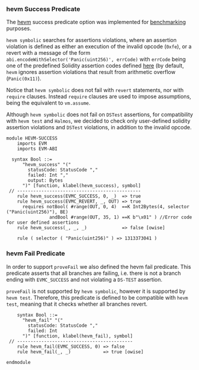 ### hevm Success Predicate

The [hevm](https://github.com/ethereum/hevm) success predicate option was implemented for [benchmarking](https://github.com/eth-sc-comp/benchmarks/tree/deb3faa7e42993a057ba52935368a89f08970f19) purposes.

`hevm symbolic` searches for assertions violations, where an assertion violation is defined as either an execution of the invalid opcode (`0xfe`), or a revert with a message of the form `abi.encodeWithSelector('Panic(uint256)', errCode)` with `errCode` being one of the predefined Solidity assertion codes defined [here](https://docs.soliditylang.org/en/latest/control-structures.html#panic-via-assert-and-error-via-require) (by default, `hevm` ignores assertion violations that result from arithmetic overflow (`Panic(0x11)`).

Notice that `hevm symbolic` does not fail with `revert` statements, nor with `require` clauses. Instead `require` clauses are used to impose assumptions, being the equivalent to `vm.assume`.

Although `hevm symbolic` does not fail on `DSTest` assertions, for compatibility with `hevm test` and `Halmos`, we decided to check only user-defined solidity assertion violations and `DSTest` violations, in addition to the invalid opcode.

```k
module HEVM-SUCCESS
    imports EVM
    imports EVM-ABI

  syntax Bool ::=
      "hevm_success" "("
        statusCode: StatusCode ","
        failed: Int ","
        output: Bytes
      ")" [function, klabel(hevm_success), symbol]
 // ----------------------------------------------
    rule hevm_success(EVMC_SUCCESS, 0, _)  => true
    rule hevm_success(EVMC_REVERT, _, OUT) => true
      requires notBool( #range(OUT, 0, 4)  ==K Int2Bytes(4, selector ("Panic(uint256)"), BE)
                andBool #range(OUT, 35, 1) ==K b"\x01" ) //Error code for user defined assertions
    rule hevm_success(_, _, _)             => false [owise]

    rule ( selector ( "Panic(uint256)" ) => 1313373041 )
```

### hevm Fail Predicate

In order to support `proveFail` we also defined the hevm fail predicate. This predicate asserts that all branches are failing, i.e. there is not a branch ending with `EVMC_SUCCESS` and not violating a `DS-TEST` assertion.

`proveFail` is not supported by `hevm symbolic`, however it is supported by `hevm test`. Therefore, this predicate is defined to be compatible with `hevm test`, meaning that it checks whether all branches revert. 

```k
    syntax Bool ::=
      "hevm_fail" "("
        statusCode: StatusCode ","
        failed: Int
      ")" [function, klabel(hevm_fail), symbol]
 // -------------------------------------------
    rule hevm_fail(EVMC_SUCCESS, 0) => false
    rule hevm_fail(_, _)            => true [owise]

endmodule
```
